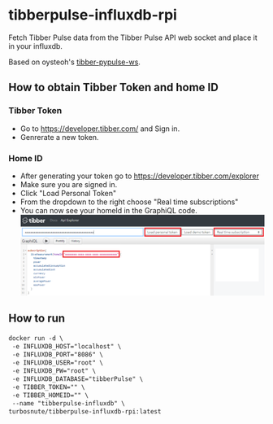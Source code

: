 # tibberpulse-influxdb-rpi
Fetch Tibber Pulse data from the Tibber Pulse API web socket and place it in your influxdb.

Based on oysteoh's [tibber-pypulse-ws](https://github.com/oysteoh/tibber-pypulse-ws).

## How to obtain Tibber Token and home ID
### Tibber Token
- Go to https://developer.tibber.com/ and Sign in.
- Genrerate a new token.

### Home ID
- After generating your token go to https://developer.tibber.com/explorer
- Make sure you are signed in.
- Click "Load Personal Token"
- From the dropdown to the right choose "Real time subscriptions"
- You can now see your homeId in the GraphiQL code.
![tibber printscreen](tibberSnapshot.png "tibber printscreen")


## How to run
```
docker run -d \
 -e INFLUXDB_HOST="localhost" \
 -e INFLUXDB_PORT="8086" \
 -e INFLUXDB_USER="root" \
 -e INFLUXDB_PW="root" \
 -e INFLUXDB_DATABASE="tibberPulse" \
 -e TIBBER_TOKEN="" \
 -e TIBBER_HOMEID="" \
 --name "tibberpulse-influxdb" \
turbosnute/tibberpulse-influxdb-rpi:latest
```

